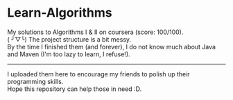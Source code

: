 # Learn-Algorithms

My solutions to Algorithms I & II on coursera (score: 100/100). <br>
( ╯▽╰) The project structure is a bit messy. <br>
By the time I finished them (and forever), I do not know much about Java and Maven (I'm too lazy to learn, I refuse!).

---

I uploaded them here to encourage my friends to polish up their programming skills. <br>
Hope this repository can help those in need :D.
